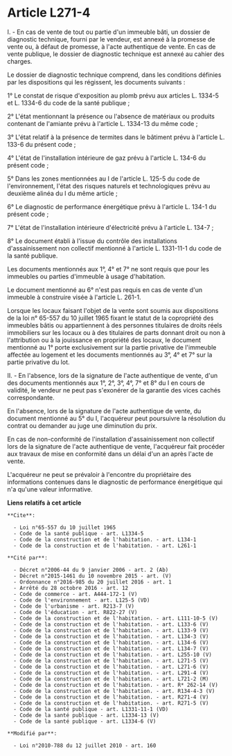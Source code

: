 # Article L271-4

I. - En cas de vente de tout ou partie d'un immeuble bâti, un dossier de diagnostic technique, fourni par le vendeur, est
annexé à la promesse de vente ou, à défaut de promesse, à l'acte authentique de vente. En cas de vente publique, le dossier
de diagnostic technique est annexé au cahier des charges.

Le dossier de diagnostic technique comprend, dans les conditions définies par les dispositions qui les régissent, les
documents suivants :

1° Le constat de risque d'exposition au plomb prévu aux articles L. 1334-5 et L. 1334-6 du code de la santé publique ;

2° L'état mentionnant la présence ou l'absence de matériaux ou produits contenant de l'amiante prévu à l'article L. 1334-13
du même code ;

3° L'état relatif à la présence de termites dans le bâtiment prévu à l'article L. 133-6 du présent code ;

4° L'état de l'installation intérieure de gaz prévu à l'article L. 134-6 du présent code ;

5° Dans les zones mentionnées au I de l'article L. 125-5 du code de l'environnement, l'état des risques naturels et
technologiques prévu au deuxième alinéa du I du même article ;

6° Le diagnostic de performance énergétique prévu à l'article L. 134-1 du présent code ;

7° L'état de l'installation intérieure d'électricité prévu à l'article L. 134-7 ;

8° Le document établi à l'issue du contrôle des installations d'assainissement non collectif mentionné à l'article L.
1331-11-1 du code de la santé publique.

Les documents mentionnés aux 1°, 4° et 7° ne sont requis que pour les immeubles ou parties d'immeuble à usage d'habitation.

Le document mentionné au 6° n'est pas requis en cas de vente d'un immeuble à construire visée à l'article L. 261-1.

Lorsque les locaux faisant l'objet de la vente sont soumis aux dispositions de la loi n° 65-557 du 10 juillet 1965 fixant le
statut de la copropriété des immeubles bâtis ou appartiennent à des personnes titulaires de droits réels immobiliers sur les
locaux ou à des titulaires de parts donnant droit ou non à l'attribution ou à la jouissance en propriété des locaux, le
document mentionné au 1° porte exclusivement sur la partie privative de l'immeuble affectée au logement et les documents
mentionnés au 3°, 4° et 7° sur la partie privative du lot.

II. - En l'absence, lors de la signature de l'acte authentique de vente, d'un des documents mentionnés aux 1°, 2°, 3°, 4°, 7°
et 8° du I en cours de validité, le vendeur ne peut pas s'exonérer de la garantie des vices cachés correspondante.

En l'absence, lors de la signature de l'acte authentique de vente, du document mentionné au 5° du I, l'acquéreur peut
poursuivre la résolution du contrat ou demander au juge une diminution du prix.

En  cas de non-conformité de l'installation d'assainissement non collectif  lors de la signature de l'acte authentique de
vente, l'acquéreur fait  procéder aux travaux de mise en conformité dans un délai d'un an après  l'acte de vente.

L'acquéreur ne peut se prévaloir à l'encontre du propriétaire des informations contenues dans le diagnostic de performance
énergétique qui n'a qu'une valeur informative.

**Liens relatifs à cet article**

	**Cite**:

	  - Loi n°65-557 du 10 juillet 1965
	  - Code de la santé publique - art. L1334-5
	  - Code de la construction et de l'habitation. - art. L134-1
	  - Code de la construction et de l'habitation. - art. L261-1

	**Cité par**:

	  - Décret n°2006-44 du 9 janvier 2006 - art. 2 (Ab)
	  - Décret n°2015-1461 du 10 novembre 2015 - art. (V)
	  - Ordonnance n°2016-985 du 20 juillet 2016 - art. 1
	  - Arrêté du 28 octobre 2016 - art. 12
	  - Code de commerce - art. A444-172-1 (V)
	  - Code de l'environnement - art. L125-5 (VD)
	  - Code de l'urbanisme - art. R213-7 (V)
	  - Code de l'éducation - art. R822-27 (V)
	  - Code de la construction et de l'habitation. - art. L111-10-5 (V)
	  - Code de la construction et de l'habitation. - art. L133-6 (V)
	  - Code de la construction et de l'habitation. - art. L133-9 (V)
	  - Code de la construction et de l'habitation. - art. L134-3 (V)
	  - Code de la construction et de l'habitation. - art. L134-6 (V)
	  - Code de la construction et de l'habitation. - art. L134-7 (V)
	  - Code de la construction et de l'habitation. - art. L255-10 (V)
	  - Code de la construction et de l'habitation. - art. L271-5 (V)
	  - Code de la construction et de l'habitation. - art. L271-6 (V)
	  - Code de la construction et de l'habitation. - art. L291-4 (V)
	  - Code de la construction et de l'habitation. - art. L721-2 (M)
	  - Code de la construction et de l'habitation. - art. R* 262-14 (V)
	  - Code de la construction et de l'habitation. - art. R134-4-3 (V)
	  - Code de la construction et de l'habitation. - art. R271-4 (V)
	  - Code de la construction et de l'habitation. - art. R271-5 (V)
	  - Code de la santé publique - art. L1331-11-1 (VD)
	  - Code de la santé publique - art. L1334-13 (V)
	  - Code de la santé publique - art. L1334-6 (V)

	**Modifié par**:

	  - Loi n°2010-788 du 12 juillet 2010 - art. 160
